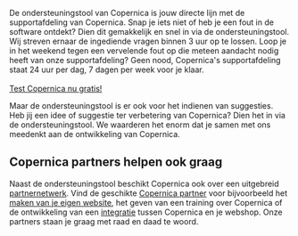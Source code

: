 De ondersteuningstool van Copernica is jouw directe lijn met de
supportafdeling van Copernica. Snap je iets niet of heb je een fout in
de software ontdekt? Dien dit gemakkelijk en snel in via de
ondersteuningstool. Wij streven ernaar de ingediende vragen binnen 3 uur
op te lossen. Loop je in het weekend tegen een vervelende fout op die
meteen aandacht nodig heeft van onze supportafdeling? Geen nood,
Copernica's supportafdeling staat 24 uur per dag, 7 dagen per week voor
je klaar.\
\
[Test Copernica nu
gratis!](http://www.copernica.com/nl/copernica-30-dagen-proberen "Test Copernica nu gratis!")

Maar de ondersteuningstool is er ook voor het indienen van suggesties.
Heb jij een idee of suggestie ter verbetering van Copernica? Dien het in
via de ondersteuningstool. We waarderen het enorm dat je samen met ons
meedenkt aan de ontwikkeling van Copernica.

Copernica partners helpen ook graag
-----------------------------------

Naast de ondersteuningstool beschikt Copernica ook over een uitgebreid
[partnernetwerk](http://www.copernica.com/nl/partners/haal-het-maximale-uit-de-partnerlicentie "Ondersteuning door onze partners").
Vind de geschikte [Copernica
partner](http://www.copernica.com/nl/ondersteuning/vind-een-partner "Overzicht van Copernica partners")
voor bijvoorbeeld het [maken van je eigen
website](http://www.copernica.com/nl/functies/webpaginas/maak-en-publiceer-je-eigen-webpaginas "Eigen website maken"),
het geven van een training over Copernica of de ontwikkeling van een
[integratie](http://www.copernica.com/nl/home "Copernica integraties")
tussen Copernica en je webshop. Onze partners staan je graag met raad en
daad te woord.
